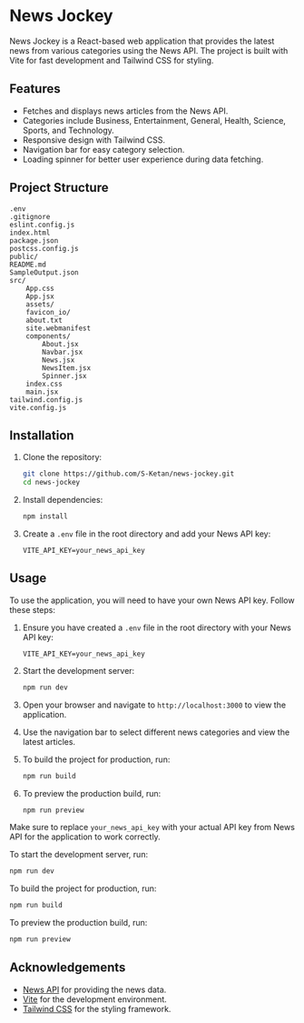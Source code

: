 # News Jockey

News Jockey is a React-based web application that provides the latest news from various categories using the News API. The project is built with Vite for fast development and Tailwind CSS for styling.

## Features

- Fetches and displays news articles from the News API.
- Categories include Business, Entertainment, General, Health, Science, Sports, and Technology.
- Responsive design with Tailwind CSS.
- Navigation bar for easy category selection.
- Loading spinner for better user experience during data fetching.

## Project Structure

```
.env
.gitignore
eslint.config.js
index.html
package.json
postcss.config.js
public/
README.md
SampleOutput.json
src/
    App.css
    App.jsx
    assets/
    favicon_io/
    about.txt
    site.webmanifest
    components/
        About.jsx
        Navbar.jsx
        News.jsx
        NewsItem.jsx
        Spinner.jsx
    index.css
    main.jsx
tailwind.config.js
vite.config.js
```

## Installation

1. Clone the repository:
     ```sh
     git clone https://github.com/S-Ketan/news-jockey.git
     cd news-jockey
     ```

2. Install dependencies:
     ```sh
     npm install
     ```

3. Create a `.env` file in the root directory and add your News API key:
     ```
     VITE_API_KEY=your_news_api_key
     ```

## Usage

To use the application, you will need to have your own News API key. Follow these steps:

1. Ensure you have created a `.env` file in the root directory with your News API key:
    ```
    VITE_API_KEY=your_news_api_key
    ```

2. Start the development server:
    ```sh
    npm run dev
    ```

3. Open your browser and navigate to `http://localhost:3000` to view the application.

4. Use the navigation bar to select different news categories and view the latest articles.

5. To build the project for production, run:
    ```sh
    npm run build
    ```

6. To preview the production build, run:
    ```sh
    npm run preview
    ```

Make sure to replace `your_news_api_key` with your actual API key from News API for the application to work correctly.

To start the development server, run:
```sh
npm run dev
```

To build the project for production, run:
```sh
npm run build
```

To preview the production build, run:
```sh
npm run preview
```

## Acknowledgements

- [News API](https://newsapi.org/) for providing the news data.
- [Vite](https://vitejs.dev/) for the development environment.
- [Tailwind CSS](https://tailwindcss.com/) for the styling framework.
